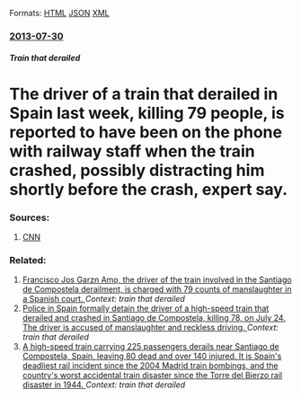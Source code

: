 
Formats: [HTML](/news/2013/07/30/the-driver-of-a-train-that-derailed-in-spain-last-week-killing-79-people-is-reported-to-have-been-on-the-phone-with-railway-staff-when-the.html)  [JSON](/news/2013/07/30/the-driver-of-a-train-that-derailed-in-spain-last-week-killing-79-people-is-reported-to-have-been-on-the-phone-with-railway-staff-when-the.json)  [XML](/news/2013/07/30/the-driver-of-a-train-that-derailed-in-spain-last-week-killing-79-people-is-reported-to-have-been-on-the-phone-with-railway-staff-when-the.xml)  

### [2013-07-30](/news/2013/07/30/index.md)

##### Train that derailed
# The driver of a train that derailed in Spain last week, killing 79 people, is reported to have been on the phone with railway staff when the train crashed, possibly distracting him shortly before the crash, expert say. 




### Sources:

1. [CNN](http://www.cnn.com/2013/07/30/world/europe/spain-train-crash/index.html?hpt=wo_c2)

### Related:

1. [Francisco Jos Garzn Amo, the driver of the train involved in the Santiago de Compostela derailment, is charged with 79 counts of manslaughter in a Spanish court. ](/news/2013/07/28/francisco-jose-garzon-amo-the-driver-of-the-train-involved-in-the-santiago-de-compostela-derailment-is-charged-with-79-counts-of-manslaugh.md) _Context: train that derailed_
2. [Police in Spain formally detain the driver of a high-speed train that derailed and crashed in Santiago de Compostela, killing 78, on July 24. The driver is accused of manslaughter and reckless driving. ](/news/2013/07/26/police-in-spain-formally-detain-the-driver-of-a-high-speed-train-that-derailed-and-crashed-in-santiago-de-compostela-killing-78-on-july-24.md) _Context: train that derailed_
3. [A high-speed train carrying 225 passengers derails near Santiago de Compostela, Spain, leaving 80 dead and over 140 injured. It is Spain's deadliest rail incident since the 2004 Madrid train bombings, and the country's worst accidental train disaster since the Torre del Bierzo rail disaster in 1944. ](/news/2013/07/24/a-high-speed-train-carrying-225-passengers-derails-near-santiago-de-compostela-spain-leaving-80-dead-and-over-140-injured-it-is-spain-s-d.md) _Context: train that derailed_
